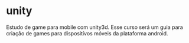 # unity

Estudo de game para mobile com unity3d.
Esse curso será um guia para criação de games para dispositívos móveis da plataforma android.
